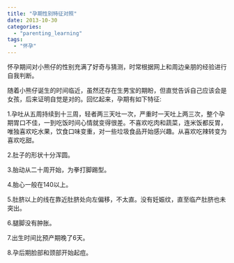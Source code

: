 ```yaml
---
title: "孕期性别特征对照"
date: 2013-10-30
categories: 
  - "parenting_learning"
tags: 
  - "怀孕"
---
```


怀孕期间对小熊仔的性别充满了好奇与猜测，时常根据网上和周边亲朋的经验进行自我判断。

随着小熊仔诞生的时间临近，虽然还存在生男宝的期盼，但直觉告诉自己应该会是女孩，后来证明自觉是对的。回忆起来，孕期有如下特征:

1.孕吐从五周持续到十三周，轻者两三天吐一次，严重时一天吐上两三次，整个孕期胃口不佳，一到吃饭时间心情就变得很差。不喜欢吃肉和蔬菜，连米饭都反胃，唯独喜欢吃水果，饮食口味变重，对一些垃圾食品开始感兴趣。从喜欢吃辣转变为喜欢吃甜。

2.肚子的形状十分浑圆。

3.胎动从二十周开始，为拳打脚踢型。

4.胎心一般在140以上。

5.肚脐以上的线在靠近肚脐处向左偏移，不太直。没有妊娠纹，直至临产肚脐也未突出。

6.腿脚没有肿胀。

7.出生时间比预产期晚了6天。

8.孕后期脸部和颈部开始起痘。
